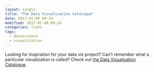 ```yaml
---
layout: single
title: "The Data Visualisation Catalogue"
date: 2017-01-09 09:24
modified: 2017-01-09 09:24
categories: links
tags:
  - datascience
  - visualization
---
```


Looking for inspiration for your data viz project?
Can't remember what a particular visualization is called?
Check out [the Data Visualisation Catalogue](http://www.datavizcatalogue.com/?utm_campaign=Data%2BElixir&utm_medium=email&utm_source=Data_Elixir_113).

